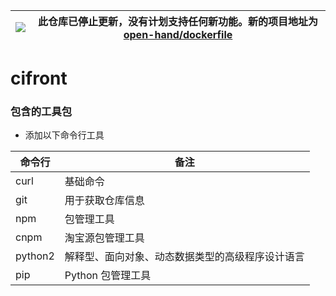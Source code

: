 |![](https://upload.wikimedia.org/wikipedia/commons/thumb/1/17/Warning.svg/156px-Warning.svg.png) | 此仓库已停止更新，没有计划支持任何新功能。新的项目地址为 [open-hand/dockerfile](https://github.com/open-hand/dockerfile)
|---|---|

# cifront
### 包含的工具包
- 添加以下命令行工具

命令行 | 备注
---|---
curl | 基础命令
git | 用于获取仓库信息
npm | 包管理工具
cnpm | 淘宝源包管理工具
python2 | 解释型、面向对象、动态数据类型的高级程序设计语言
pip | Python 包管理工具